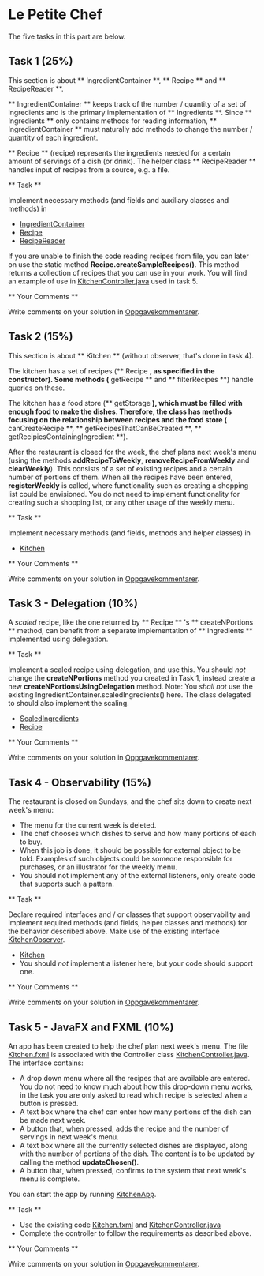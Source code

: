 # Le Petite Chef

The five tasks in this part are below.

## Task 1 (25%)

This section is about ** IngredientContainer **, ** Recipe ** and ** RecipeReader **.

** IngredientContainer ** keeps track of the number / quantity of a set of ingredients and is the primary implementation of ** Ingredients **. Since ** Ingredients ** only contains methods for reading information, ** IngredientContainer ** must naturally add methods to change the number / quantity of each ingredient.

** Recipe ** (recipe) represents the ingredients needed for a certain amount of servings of a dish (or drink). The helper class ** RecipeReader ** handles input of recipes from a source, e.g. a file.

** Task **

Implement necessary methods (and fields and auxiliary classes and methods) in

- [IngredientContainer](IngredientContainer.java)
- [Recipe](Recipe.java)
- [RecipeReader](RecipeReader.java)

If you are unable to finish the code reading recipes from file, you can later on use the static method **Recipe.createSampleRecipes()**. This method returns a collection of recipes that you can use in your work. You will find an example of use in [KitchenController.java](KitchenController.java) used in task 5. 

** Your Comments **

Write comments on your solution in [Oppgavekommentarer](Oppgavekommentarer.md).

## Task 2 (15%)

This section is about ** Kitchen ** (without observer, that's done in task 4).

The kitchen has a set of recipes (** Recipe **, as specified in the constructor). Some methods (** getRecipe ** and ** filterRecipes **) handle queries on these.

The kitchen has a food store (** getStorage **), which must be filled with enough food to make the dishes. Therefore, the class has methods focusing on the relationship between recipes and the food store (** canCreateRecipe **, ** getRecipesThatCanBeCreated **, ** getRecipiesContainingIngredient **).

After the restaurant is closed for the week, the chef plans next week's menu (using the methods **addRecipeToWeekly**, **removeRecipeFromWeekly** and **clearWeekly**). This consists of a set of existing recipes and a certain number of portions of them. When all the recipes have been entered, **registerWeekly** is called, where functionality such as creating a shopping list could be envisioned. You do not need to implement functionality for creating such a shopping list, or any other usage of the weekly menu.

** Task **

Implement necessary methods (and fields, methods and helper classes) in

- [Kitchen](Kitchen.java)

** Your Comments **

Write comments on your solution in [Oppgavekommentarer](Oppgavekommentarer.md).

## Task 3 - Delegation (10%)

A *scaled* recipe, like the one returned by ** Recipe ** 's ** createNPortions ** method, can benefit from a separate implementation of ** Ingredients ** implemented using delegation.

** Task **

Implement a scaled recipe using delegation, and use this. You should *not* change the **createNPortions** method you created in Task 1, instead create a new **createNPortionsUsingDelegation** method. Note: You *shall not* use the existing IngredientContainer.scaledIngredients() here. The class delegated to should also implement the scaling.

- [ScaledIngredients](ScaledIngredients.java)
- [Recipe](Recipe.java)

** Your Comments **

Write comments on your solution in [Oppgavekommentarer](Oppgavekommentarer.md).

## Task 4 - Observability (15%)

The restaurant is closed on Sundays, and the chef sits down to create next week's menu:
- The menu for the current week is deleted.
- The chef chooses which dishes to serve and how many portions of each to buy.
- When this job is done, it should be possible for external object to be told. Examples of such objects could be someone responsible for purchases, or an illustrator for the weekly menu.
- You should not implement any of the external listeners, only create code that supports such a pattern.

** Task **

Declare required interfaces and / or classes that support observability and implement required methods (and fields, helper classes and methods) for the behavior described above. Make use of the existing interface [KitchenObserver](KitchenObserver.java).

- [Kitchen](Kitchen.java)
- You should *not* implement a listener here, but your code should support one.

** Your Comments **

Write comments on your solution in [Oppgavekommentarer](Oppgavekommentarer.md).

## Task 5 - JavaFX and FXML (10%)

An app has been created to help the chef plan next week's menu. The file [Kitchen.fxml](Kitchen.fxml) is associated with the Controller class [KitchenController.java](KitchenController.java). The interface contains:

- A drop down menu where all the recipes that are available are entered. You do not need to know much about how this drop-down menu works, in the task you are only asked to read which recipe is selected when a button is pressed.
- A text box where the chef can enter how many portions of the dish can be made next week.
- A button that, when pressed, adds the recipe and the number of servings in next week's menu.
- A text box where all the currently selected dishes are displayed, along with the number of portions of the dish. The content is to be updated by calling the method **updateChosen()**.
- A button that, when pressed, confirms to the system that next week's menu is complete.

You can start the app by running [KitchenApp](KitchenApp.java).

** Task **
- Use the existing code [Kitchen.fxml](Kitchen.fxml) and [KitchenController.java](KitchenController.java)
- Complete the controller to follow the requirements as described above.

** Your Comments **

Write comments on your solution in [Oppgavekommentarer](Oppgavekommentarer.md).


